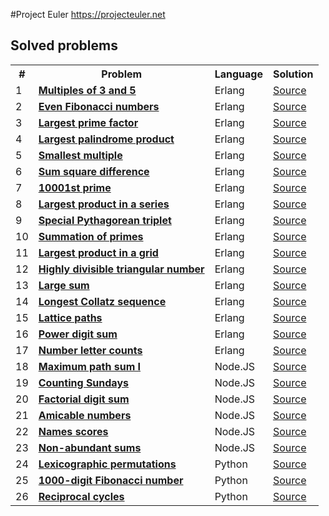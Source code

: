 #Project Euler
https://projecteuler.net

## Solved problems
 
<table>
    <tr>
        <th>#</th>
        <th>Problem</th>
        <th>Language</th>
        <th>Solution</th>
    </tr>
    <tr>
        <td>1</td>
        <td>
            <b>
                <a href="https://projecteuler.net/problem=1">
                    Multiples of 3 and 5
                </a>
            </b>
        </td>
        <td>Erlang</td>
        <td>
            <a href="https://github.com/aklotos/project_euler/blob/master/erlang/src/problem_1.erl">Source</a>
        </td>
    </tr>
    <tr>
        <td>2</td>
        <td>
            <b>
                <a href="https://projecteuler.net/problem=2">
                    Even Fibonacci numbers
                </a>
            </b>
        </td>
        <td>Erlang</td>
        <td>
            <a href="https://github.com/aklotos/project_euler/blob/master/erlang/src/problem_2.erl">Source</a>
        </td>
    </tr>
    <tr>
        <td>3</td>
        <td>
            <b>
                <a href="https://projecteuler.net/problem=3">
                    Largest prime factor
                </a>
            </b>
        </td>
        <td>Erlang</td>
        <td>
            <a href="https://github.com/aklotos/project_euler/blob/master/erlang/src/problem_3.erl">Source</a>
        </td>
    </tr>
    <tr>
        <td>4</td>
        <td>
            <b>
                <a href="https://projecteuler.net/problem=4">
                    Largest palindrome product
                </a>
            </b>
        </td>
        <td>Erlang</td>
        <td>
            <a href="https://github.com/aklotos/project_euler/blob/master/erlang/src/problem_4.erl">Source</a>
        </td>
    </tr>
    <tr>
        <td>5</td>
        <td>
            <b>
                <a href="https://projecteuler.net/problem=5">
                    Smallest multiple
                </a>
            </b>
        </td>
        <td>Erlang</td>
        <td>
            <a href="https://github.com/aklotos/project_euler/blob/master/erlang/src/problem_5.erl">Source</a>
        </td>
    </tr>
    <tr>
        <td>6</td>
        <td>
            <b>
                <a href="https://projecteuler.net/problem=6">
                    Sum square difference
                </a>
            </b>
        </td>
        <td>Erlang</td>
        <td>
            <a href="https://github.com/aklotos/project_euler/blob/master/erlang/src/problem_6.erl">Source</a>
        </td>
    </tr>
    <tr>
        <td>7</td>
        <td>
            <b>
                <a href="https://projecteuler.net/problem=7">
                    10001st prime
                </a>
            </b>
        </td>
        <td>Erlang</td>
        <td>
            <a href="https://github.com/aklotos/project_euler/blob/master/erlang/src/problem_7.erl">Source</a>
        </td>
    </tr>
    <tr>
        <td>8</td>
        <td>
            <b>
                <a href="https://projecteuler.net/problem=8">
                    Largest product in a series
                </a>
            </b>
        </td>
        <td>Erlang</td>
        <td>
            <a href="https://github.com/aklotos/project_euler/blob/master/erlang/src/problem_8.erl">Source</a>
        </td>
    </tr>
    <tr>
        <td>9</td>
        <td>
            <b>
                <a href="https://projecteuler.net/problem=9">
                    Special Pythagorean triplet
                </a>
            </b>
        </td>
        <td>Erlang</td>
        <td>
            <a href="https://github.com/aklotos/project_euler/blob/master/erlang/src/problem_9.erl">Source</a>
        </td>
    </tr>
    <tr>
        <td>10</td>
        <td>
            <b>
                <a href="https://projecteuler.net/problem=10">
                    Summation of primes
                </a>
            </b>
        </td>
        <td>Erlang</td>
        <td>
            <a href="https://github.com/aklotos/project_euler/blob/master/erlang/src/problem_10.erl">Source</a>
        </td>
    </tr>
    <tr>
        <td>11</td>
        <td>
            <b>
                <a href="https://projecteuler.net/problem=11">
                    Largest product in a grid
                </a>
            </b>
        </td>
        <td>Erlang</td>
        <td>
            <a href="https://github.com/aklotos/project_euler/blob/master/erlang/src/problem_11.erl">Source</a>
        </td>
    </tr>
    <tr>
        <td>12</td>
        <td>
            <b>
                <a href="https://projecteuler.net/problem=12">
                    Highly divisible triangular number
                </a>
            </b>
        </td>
        <td>Erlang</td>
        <td>
            <a href="https://github.com/aklotos/project_euler/blob/master/erlang/src/problem_12.erl">Source</a>
        </td>
    </tr>
    <tr>
        <td>13</td>
        <td>
            <b>
                <a href="https://projecteuler.net/problem=13">
                    Large sum
                </a>
            </b>
        </td>
        <td>Erlang</td>
        <td>
            <a href="https://github.com/aklotos/project_euler/blob/master/erlang/src/problem_13.erl">Source</a>
        </td>
    </tr>
    <tr>
        <td>14</td>
        <td>
            <b>
                <a href="https://projecteuler.net/problem=14">
                    Longest Collatz sequence
                </a>
            </b>
        </td>
        <td>Erlang</td>
        <td>
            <a href="https://github.com/aklotos/project_euler/blob/master/erlang/src/problem_14.erl">Source</a>
        </td>
    </tr>
    <tr>
        <td>15</td>
        <td>
            <b>
                <a href="https://projecteuler.net/problem=15">
                    Lattice paths
                </a>
            </b>
        </td>
        <td>Erlang</td>
        <td>
            <a href="https://github.com/aklotos/project_euler/blob/master/erlang/src/problem_15.erl">Source</a>
        </td>
    </tr>
    <tr>
        <td>16</td>
        <td>
            <b>
                <a href="https://projecteuler.net/problem=16">
                    Power digit sum
                </a>
            </b>
        </td>
        <td>Erlang</td>
        <td>
            <a href="https://github.com/aklotos/project_euler/blob/master/erlang/src/problem_16.erl">Source</a>
        </td>
    </tr>
    <tr>
        <td>17</td>
        <td>
            <b>
                <a href="https://projecteuler.net/problem=17">
                    Number letter counts
                </a>
            </b>
        </td>
        <td>Erlang</td>
        <td>
            <a href="https://github.com/aklotos/project_euler/blob/master/erlang/src/problem_17.erl">Source</a>
        </td>
    </tr>
    <tr>
        <td>18</td>
        <td>
            <b>
                <a href="https://projecteuler.net/problem=18">
                    Maximum path sum I
                </a>
            </b>
        </td>
        <td>Node.JS</td>
        <td>
            <a href="https://github.com/aklotos/project_euler/blob/master/nodejs/lib/problem_18.js">Source</a>
        </td>
    </tr>
    <tr>
        <td>19</td>
        <td>
            <b>
                <a href="https://projecteuler.net/problem=19">
                    Counting Sundays
                </a>
            </b>
        </td>
        <td>Node.JS</td>
        <td>
            <a href="https://github.com/aklotos/project_euler/blob/master/nodejs/lib/problem_19.js">Source</a>
        </td>
    </tr>
    <tr>
        <td>20</td>
        <td>
            <b>
                <a href="https://projecteuler.net/problem=20">
                    Factorial digit sum
                </a>
            </b>
        </td>
        <td>Node.JS</td>
        <td>
            <a href="https://github.com/aklotos/project_euler/blob/master/nodejs/lib/problem_20.js">Source</a>
        </td>
    </tr>
    <tr>
        <td>21</td>
        <td>
            <b>
                <a href="https://projecteuler.net/problem=21">
                    Amicable numbers
                </a>
            </b>
        </td>
        <td>Node.JS</td>
        <td>
            <a href="https://github.com/aklotos/project_euler/blob/master/nodejs/lib/problem_21.js">Source</a>
        </td>
    </tr>
    <tr>
        <td>22</td>
        <td>
            <b>
                <a href="https://projecteuler.net/problem=22">
                    Names scores
                </a>
            </b>
        </td>
        <td>Node.JS</td>
        <td>
            <a href="https://github.com/aklotos/project_euler/blob/master/nodejs/lib/problem_22.js">Source</a>
        </td>
    </tr>
    <tr>
        <td>23</td>
        <td>
            <b>
                <a href="https://projecteuler.net/problem=23">
                    Non-abundant sums
                </a>
            </b>
        </td>
        <td>Node.JS</td>
        <td>
            <a href="https://github.com/aklotos/project_euler/blob/master/nodejs/lib/problem_23.js">Source</a>
        </td>
    </tr>
    <tr>
        <td>24</td>
        <td>
            <b>
                <a href="https://projecteuler.net/problem=24">
                    Lexicographic permutations
                </a>
            </b>
        </td>
        <td>Python</td>
        <td>
            <a href="https://github.com/aklotos/project_euler/blob/master/python/lib/problem_24.py">Source</a>
        </td>
    </tr>
    <tr>
        <td>25</td>
        <td>
            <b>
                <a href="https://projecteuler.net/problem=25">
                    1000-digit Fibonacci number
                </a>
            </b>
        </td>
        <td>Python</td>
        <td>
            <a href="https://github.com/aklotos/project_euler/blob/master/python/lib/problem_25.py">Source</a>
        </td>
    </tr>
    <tr>
        <td>26</td>
        <td>
            <b>
                <a href="https://projecteuler.net/problem=26">
                    Reciprocal cycles
                </a>
            </b>
        </td>
        <td>Python</td>
        <td>
            <a href="https://github.com/aklotos/project_euler/blob/master/python/lib/problem_26.py">Source</a>
        </td>
    </tr>
</table>
